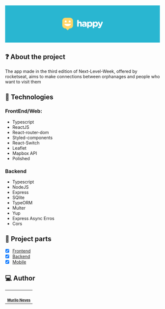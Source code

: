 <p align="center">
    <img src="./images/logo.png"/>
</p>

## :question: About the project
The app made in the third edition of Next-Level-Week, offered by rocketseat, aims to make connections between orphanages and people who want to visit them

## :rocket: Technologies 

### FrontEnd/Web:
  - Typescript
  - ReactJS
  - React-router-dom
  - Styled-components
  - React-Switch
  - Leaflet
  - Mapbox API
  - Polished

### Backend
  - Typescript
  - NodeJS
  - Express
  - SQlite
  - TypeORM
  - Multer
  - Yup
  - Express Async Erros
  - Cors

## :notebook: Project parts  
- [x] [Frontend](https://github.com/muNeves3/happy/tree/master/web)
- [x] [Backend](https://github.com/muNeves3/happy/tree/master/backend)
- [x] [Mobile]()

## :computer: Author
<table>
  <tr>
    <td align="center"><img style="border-radius: 50%;" src="https://avatars1.githubusercontent.com/u/62778436?s=400&u=e006381212316eb35d33a7321258e8d2c7825efa&v=4" width="100px;" alt=""/><br /><sub><b><a href="https://linkedin.com/in/muNeves3" title="Luciano">Murilo Neves</a></b></sub><br/></td>
  </tr>
</table>